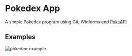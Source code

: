 # Pokedex App

A simple Pokedex program using C#, Winforms and [PokeAPI](https://pokeapi.co/)

## Examples

![pokedex-example](https://github.com/user-attachments/assets/bbca3888-a2a6-45ab-891b-490a3e002690)
